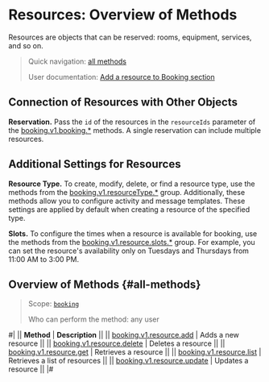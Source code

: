# Resources: Overview of Methods

Resources are objects that can be reserved: rooms, equipment, services, and so on.

> Quick navigation: [all methods](#all-methods) 
> 
> User documentation: [Add a resource to Booking section](https://helpdesk.bitrix24.com/open/23848816/)

## Connection of Resources with Other Objects

**Reservation.** Pass the `id` of the resources in the `resourceIds` parameter of the [booking.v1.booking.*](../booking/index.md) methods. A single reservation can include multiple resources.

## Additional Settings for Resources

**Resource Type.** To create, modify, delete, or find a resource type, use the methods from the [booking.v1.resourceType.*](./resource-type/index.md) group. Additionally, these methods allow you to configure activity and message templates. These settings are applied by default when creating a resource of the specified type.

**Slots.** To configure the times when a resource is available for booking, use the methods from the [booking.v1.resource.slots.*](./slots/index.md) group. For example, you can set the resource's availability only on Tuesdays and Thursdays from 11:00 AM to 3:00 PM.

## Overview of Methods {#all-methods}

> Scope: [`booking`](../../scopes/permissions.md)
>
> Who can perform the method: any user

#|
|| **Method** | **Description** ||
|| [booking.v1.resource.add](./booking-v1-resource-add.md) | Adds a new resource ||
|| [booking.v1.resource.delete](./booking-v1-resource-delete.md) | Deletes a resource ||
|| [booking.v1.resource.get](./booking-v1-resource-get.md) | Retrieves a resource ||
|| [booking.v1.resource.list](./booking-v1-resource-list.md) | Retrieves a list of resources ||
|| [booking.v1.resource.update](./booking-v1-resource-update.md) | Updates a resource ||
|#